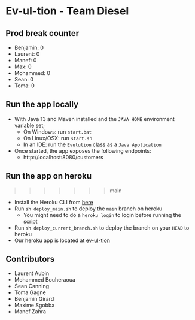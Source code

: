 # Ev-ul-tion - Team Diesel

## Prod break counter

- Benjamin: 0
- Laurent: 0
- Manef: 0
- Max: 0
- Mohammed: 0
- Sean: 0
- Toma: 0

## Run the app locally

* With Java 13 and Maven installed and the `JAVA_HOME` environment variable set;
    * On Windows: run `start.bat`
    * On Linux/OSX: run `start.sh`
    * In an IDE: run the `Evulution` class as a `Java Application`
* Once started, the app exposes the following endpoints:
    * http://localhost:8080/customers

## Run the app on heroku

> > > > > > > main

* Install the Heroku CLI from [here](https://devcenter.heroku.com/articles/heroku-cli)
* Run `sh deploy_main.sh` to deploy the `main` branch on heroku
    * You might need to do a `heroku login` to login before running the script
* Run `sh deploy_current_branch.sh` to deploy the branch on your `HEAD` to heroku
* Our heroku app is located at [ev-ul-tion](http://ev-ul-tion.herokuapp.com)

## Contributors

- Laurent Aubin
- Mohammed Bouheraoua
- Sean Canning
- Toma Gagne
- Benjamin Girard
- Maxime Sgobba
- Manef Zahra

